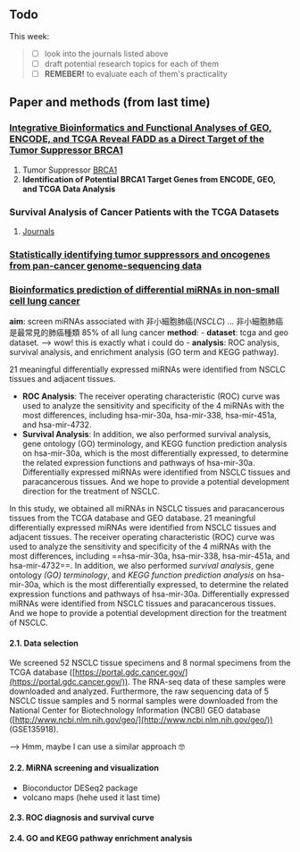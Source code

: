 ## Todo

This week:
>- [ ] look into the journals listed above
>- [ ] draft potential research topics for each of them
>- [ ] **REMEBER!** to evaluate each of them's practicality

## Paper and methods (**from last time**)

### [Integrative Bioinformatics and Functional Analyses of GEO, ENCODE, and TCGA Reveal FADD as a Direct Target of the Tumor Suppressor BRCA1](https://www.mdpi.com/1422-0067/19/5/1458/htm)

1.  Tumor Suppressor [BRCA1](https://www.ntuh.gov.tw/gene-lab-mollab/Fpage.action?muid=4048&fid=3866)
2.  **Identification of Potential BRCA1 Target Genes from ENCODE, GEO, and TCGA Data Analysis**

### Survival Analysis of Cancer Patients with the TCGA Datasets

1.  [Journals](https://www.google.com/search?q=survival+analysis+journal+tcga&client=firefox-b-d&biw=1280&bih=687&ei=vmKaYYG4Eabm2roPq4y9sA4&ved=0ahUKEwiBj9Dp36n0AhUms1YBHStGD-YQ4dUDCA0&uact=5&oq=survival+analysis+journal+tcga&gs_lcp=Cgdnd3Mtd2l6EAM6BwgAELADEBM6CwgAELADEAgQHhATOgQIABATOgYIABAeEBM6BQghEKABSgQIQRgBUNUBWMcfYIEhaAJwAHgAgAHZAYgBkgmSAQU0LjQuMZgBAKABAcgBA8ABAQ&sclient=gws-wiz)

### [Statistically identifying tumor suppressors and oncogenes from pan-cancer genome-sequencing data](https://www.ncbi.nlm.nih.gov/pmc/articles/PMC4757952/)


### [Bioinformatics prediction of differential miRNAs in non-small cell lung cancer](https://journals.plos.org/plosone/article?id=10.1371/journal.pone.0254854)
**aim**: screen miRNAs associated with 非小細胞肺癌(_NSCLC_) ... 非小細胞肺癌是最常見的肺癌種類 85% of all lung cancer
**method**: 
	- **dataset**: tcga and geo dataset. --> wow! this is exactly what i could do
	- **analysis**: ROC analysis, survival analysis, and enrichment analysis (GO term and KEGG pathway).
	
21 meaningful differentially expressed miRNAs were identified from NSCLC tissues and adjacent tissues. 
- **ROC Analysis**: The receiver operating characteristic (ROC) curve was used to analyze the sensitivity and specificity of the 4 miRNAs with the most differences, including hsa-mir-30a, hsa-mir-338, hsa-mir-451a, and hsa-mir-4732. 
- **Survival Analysis**: In addition, we also performed survival analysis, gene ontology (GO) terminology, and KEGG function prediction analysis on hsa-mir-30a, which is the most differentially expressed, to determine the related expression functions and pathways of hsa-mir-30a. Differentially expressed miRNAs were identified from NSCLC tissues and paracancerous tissues. And we hope to provide a potential development direction for the treatment of NSCLC.

In this study, we obtained all miRNAs in NSCLC tissues and paracancerous tissues from the TCGA database and GEO database. 21 meaningful differentially expressed miRNAs were identified from NSCLC tissues and adjacent tissues. The receiver operating characteristic (ROC) curve was used to analyze the sensitivity and specificity of the 4 miRNAs with the most differences, including ==hsa-mir-30a, hsa-mir-338, hsa-mir-451a, and hsa-mir-4732==. In addition, we also performed *survival analysis*, gene ontology *(GO) terminology*, and *KEGG function prediction analysis* on hsa-mir-30a, which is the most differentially expressed, to determine the related expression functions and pathways of hsa-mir-30a. Differentially expressed miRNAs were identified from NSCLC tissues and paracancerous tissues. And we hope to provide a potential development direction for the treatment of NSCLC.


#### 2.1. Data selection

We screened 52 NSCLC tissue specimens and 8 normal specimens from the TCGA database ([https://portal.gdc.cancer.gov/](https://portal.gdc.cancer.gov/)). The RNA-seq data of these samples were downloaded and analyzed. Furthermore, the raw sequencing data of 5 NSCLC tissue samples and 5 normal samples were downloaded from the National Center for Biotechnology Information (NCBI) GEO database ([http://www.ncbi.nlm.nih.gov/geo/](http://www.ncbi.nlm.nih.gov/geo/)) (GSE135918).

--> Hmm, maybe I can use a similar approach 🤓

#### 2.2. MiRNA screening and visualization
- Bioconductor DESeq2 package
- volcano maps (hehe used it last time)
#### 2.3. ROC diagnosis and survival curve
#### 2.4. GO and KEGG pathway enrichment analysis
